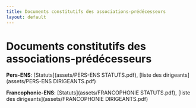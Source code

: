 ```yaml
---
title: Documents constitutifs des associations-prédécesseurs
layout: default
---
```


# Documents constitutifs des associations-prédécesseurs

**Pers-ENS**: [Statuts](assets/PERS-ENS STATUTS.pdf), [liste des dirigeants](assets/PERS-ENS DIRIGEANTS.pdf)

**Francophonie-ENS**: [Statuts](assets/FRANCOPHONIE STATUTS.pdf),  [liste des dirigeants](assets/FRANCOPHONIE DIRIGEANTS.pdf)


